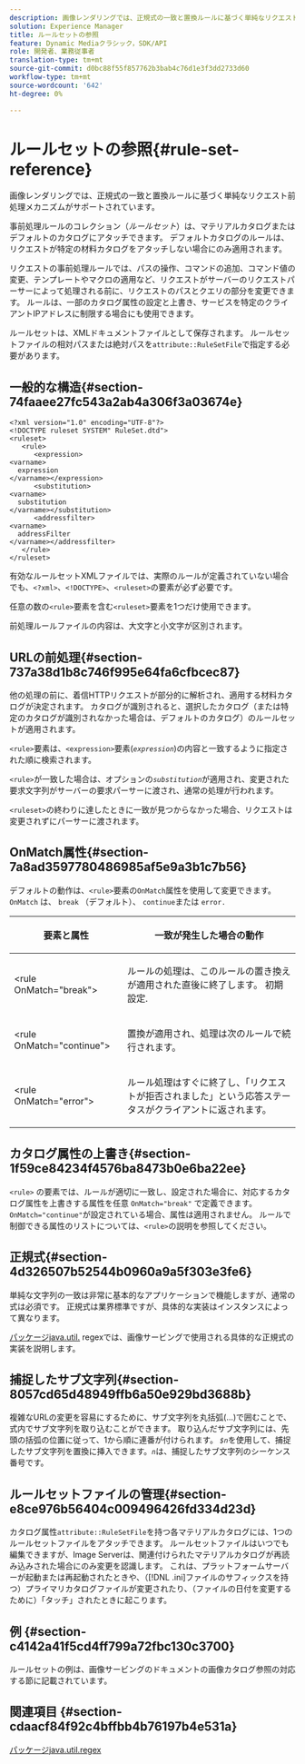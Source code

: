 ```yaml
---
description: 画像レンダリングでは、正規式の一致と置換ルールに基づく単純なリクエスト前処理メカニズムがサポートされています。
solution: Experience Manager
title: ルールセットの参照
feature: Dynamic Mediaクラシック，SDK/API
role: 開発者、業務従事者
translation-type: tm+mt
source-git-commit: d0bc88f55f857762b3bab4c76d1e3f3dd2733d60
workflow-type: tm+mt
source-wordcount: '642'
ht-degree: 0%

---
```



# ルールセットの参照{#rule-set-reference}

画像レンダリングでは、正規式の一致と置換ルールに基づく単純なリクエスト前処理メカニズムがサポートされています。

<!--<a id="section_F44601A65CE1451EAD0A449C66B773CC"></a>-->

事前処理ルールのコレクション（*ルールセット*）は、マテリアルカタログまたはデフォルトのカタログにアタッチできます。 デフォルトカタログのルールは、リクエストが特定の材料カタログをアタッチしない場合にのみ適用されます。

リクエストの事前処理ルールでは、パスの操作、コマンドの追加、コマンド値の変更、テンプレートやマクロの適用など、リクエストがサーバーのリクエストパーサーによって処理される前に、リクエストのパスとクエリの部分を変更できます。 ルールは、一部のカタログ属性の設定と上書き、サービスを特定のクライアントIPアドレスに制限する場合にも使用できます。

ルールセットは、XMLドキュメントファイルとして保存されます。 ルールセットファイルの相対パスまたは絶対パスを`attribute::RuleSetFile`で指定する必要があります。

## 一般的な構造{#section-74faaee27fc543a2ab4a306f3a03674e}

```
<?xml version="1.0" encoding="UTF-8"?>
<!DOCTYPE ruleset SYSTEM" RuleSet.dtd">
<ruleset>
   <rule>
      <expression>
<varname>
  expression
</varname></expression>
      <substitution>
<varname>
  substitution
</varname></substitution>
      <addressfilter>
<varname>
  addressFilter
</varname></addressfilter>
   </rule>
</ruleset>
```

有効なルールセットXMLファイルでは、実際のルールが定義されていない場合でも、`<?xml>`、`<!DOCTYPE>`、`<ruleset>`の要素が必ず必要です。

任意の数の`<rule>`要素を含む`<ruleset>`要素を1つだけ使用できます。

前処理ルールファイルの内容は、大文字と小文字が区別されます。

## URLの前処理{#section-737a38d1b8c746f995e64fa6cfbcec87}

他の処理の前に、着信HTTPリクエストが部分的に解析され、適用する材料カタログが決定されます。 カタログが識別されると、選択したカタログ（または特定のカタログが識別されなかった場合は、デフォルトのカタログ）のルールセットが適用されます。

`<rule>`要素は、`<expression>`要素(*`expression`*)の内容と一致するように指定された順に検索されます。

`<rule>`が一致した場合は、オプションの&#x200B;*`substitution`*&#x200B;が適用され、変更された要求文字列がサーバーの要求パーサーに渡され、通常の処理が行われます。

`<ruleset>`の終わりに達したときに一致が見つからなかった場合、リクエストは変更されずにパーサーに渡されます。

## OnMatch属性{#section-7a8ad3597780486985af5e9a3b1c7b56}

デフォルトの動作は、`<rule>`要素の`OnMatch`属性を使用して変更できます。 `OnMatch` は、 `break` （デフォルト）、 `continue`または  `error.`

<table id="table_4CABF55B33854A128D5F326B31C6C397"> 
 <thead> 
  <tr> 
   <th colname="col1" class="entry"> <p>要素と属性 </p> </th> 
   <th colname="col2" class="entry"> <p>一致が発生した場合の動作 </p> </th> 
  </tr> 
 </thead>
 <tbody> 
  <tr> 
   <td colname="col1"> <p><span class="codeph"> &lt;rule OnMatch="break"&gt;</span> </p> </td> 
   <td colname="col2"> <p>ルールの処理は、このルールの置き換えが適用された直後に終了します。 初期設定. </p> </td> 
  </tr> 
  <tr> 
   <td colname="col1"> <p><span class="codeph"> &lt;rule OnMatch="continue"&gt;</span> </p> </td> 
   <td colname="col2"> <p>置換が適用され、処理は次のルールで続行されます。 </p> </td> 
  </tr> 
  <tr> 
   <td colname="col1"> <p><span class="codeph"> &lt;rule OnMatch="error"&gt;</span> </p> </td> 
   <td colname="col2"> <p>ルール処理はすぐに終了し、「リクエストが拒否されました」という応答ステータスがクライアントに返されます。 </p> </td> 
  </tr> 
 </tbody> 
</table>

## カタログ属性の上書き{#section-1f59ce84234f4576ba8473b0e6ba22ee}

`<rule>` の要素では、ルールが適切に一致し、設定された場合に、対応するカタログ属性を上書きする属性を任意 `OnMatch="break"` で定義できます。`OnMatch="continue"`が設定されている場合、属性は適用されません。 ルールで制御できる属性のリストについては、`<rule>`の説明を参照してください。

## 正規式{#section-4d326507b52544b0960a9a5f303e3fe6}

単純な文字列の一致は非常に基本的なアプリケーションで機能しますが、通常の式は必須です。 正規式は業界標準ですが、具体的な実装はインスタンスによって異なります。

[パッケージjava.util.](https://www2.cs.duke.edu/csed/java/jdk1.4.2/docs/api/) regexでは、画像サービングで使用される具体的な正規式の実装を説明します。

## 捕捉したサブ文字列{#section-8057cd65d48949ffb6a50e929bd3688b}

複雑なURLの変更を容易にするために、サブ文字列を丸括弧(...)で囲むことで、式内でサブ文字列を取り込むことができます。 取り込んだサブ文字列には、先頭の括弧の位置に従って、1から順に連番が付けられます。 *`$n`*&#x200B;を使用して、捕捉したサブ文字列を置換に挿入できます。*`n`*&#x200B;は、捕捉したサブ文字列のシーケンス番号です。

## ルールセットファイルの管理{#section-e8ce976b56404c009496426fd334d23d}

カタログ属性`attribute::RuleSetFile`を持つ各マテリアルカタログには、1つのルールセットファイルをアタッチできます。 ルールセットファイルはいつでも編集できますが、Image Serverは、関連付けられたマテリアルカタログが再読み込みされた場合にのみ変更を認識します。 これは、プラットフォームサーバーが起動または再起動されたときや、（[!DNL .ini]ファイルのサフィックスを持つ）プライマリカタログファイルが変更されたり、（ファイルの日付を変更するために）「タッチ」されたときに起こります。

## 例 {#section-c4142a41f5cd4ff799a72fbc130c3700}

ルールセットの例は、画像サービングのドキュメントの画像カタログ参照の対応する節に記載されています。

## 関連項目 {#section-cdaacf84f92c4bffbb4b76197b4e531a}

[パッケージjava.util.regex](https://www2.cs.duke.edu/csed/java/jdk1.4.2/docs/api/)
